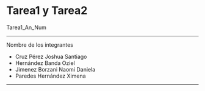 # Tarea1 y Tarea2
Tarea1_An_Num


---


Nombre de los integrantes


*   Cruz Pérez Joshua Santiago
*   Hernández Banda Oziel
*   Jimenez Borzani Naomi Daniela
*   Paredes Hernández Ximena


---
